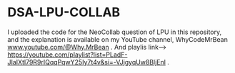 # DSA-LPU-COLLAB
I uploaded the code for the NeoCollab question of LPU in this repository, and the explanation is available on my YouTube channel, WhyCodeMrBean
www.youtube.com/@Why.MrBean . And playlis link--> https://youtube.com/playlist?list=PLadF-JIaIXtl79R9rIQqqPqwY25Iy7t4v&si=-VJjgyqUw8BljEnl .
